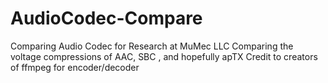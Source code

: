 # AudioCodec-Compare
Comparing Audio Codec for Research at MuMec LLC
Comparing the voltage compressions of AAC, SBC , and hopefully apTX
Credit to creators of ffmpeg for encoder/decoder
